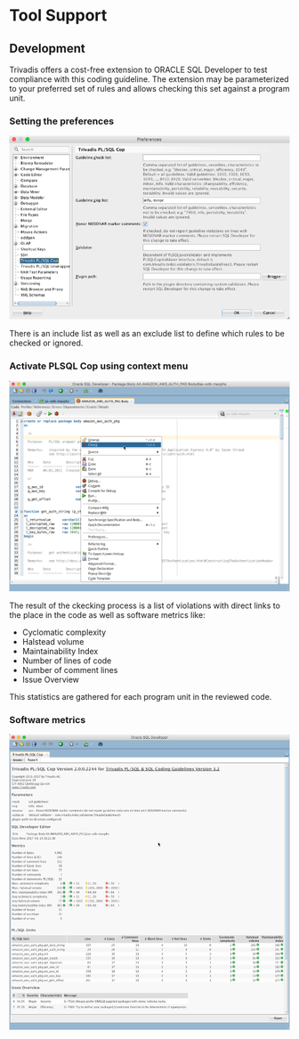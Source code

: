 # Tool Support

## Development

Trivadis offers a cost-free extension to ORACLE SQL Developer to test compliance with this coding guideline. The extension may be parameterized to your preferred set of rules and allows checking this set against a program unit.

### Setting the preferences

![Preferences in PL/SQL Cop for SQL Developer](../images/plsql-cop-for-sqldev-preferences.png)

There is an include list as well as an exclude list to define which rules to be checked or ignored.

### Activate PLSQL Cop using context menu

![Check context menu option in PL/SQL Cop for SQL Developer](../images/plsql-cop-for-sqldev-check.png)

The result of the ckecking process is a list of violations with direct links to the place in the code as well as software metrics like:

* Cyclomatic complexity
* Halstead volume
* Maintainability Index
* Number of lines of code
* Number of comment lines
* Issue Overview

This statistics are gathered for each program unit in the reviewed code.

### Software metrics

![Report in PL/SQL Cop for SQL Developer](../images/plsql-cop-for-sqldev-report.png)

